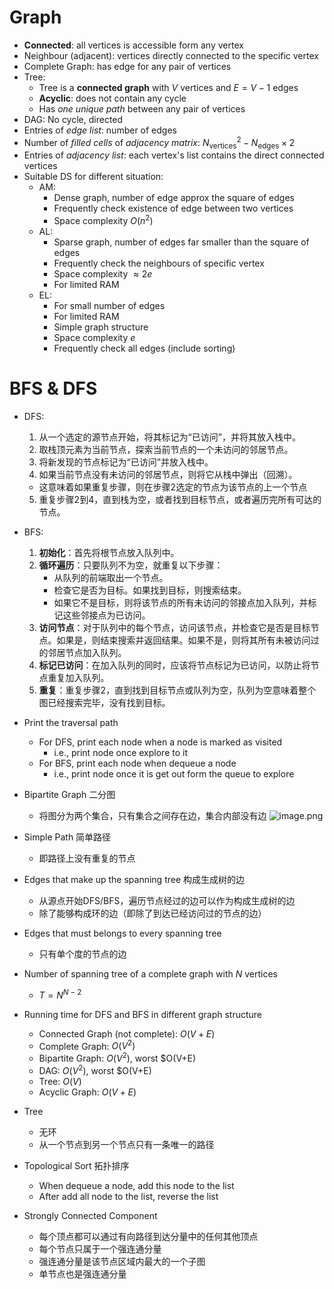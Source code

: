 # Graph

- **Connected**: all vertices is accessible form any vertex
- Neighbour (adjacent): vertices directly connected to the specific vertex
- Complete Graph: has edge for any pair of vertices
- Tree: 
    - Tree is a **connected graph** with $V$ vertices and $E=V-1$ edges
    - **Acyclic**: does not contain any cycle
    - Has *one unique path* between any pair of vertices
- DAG: No cycle, directed
- Entries of *edge list*: number of edges
- Number of *filled cells* of *adjacency matrix*: $N_{\text{vertices}}^2 - N_{\text{edges}}\times 2$
- Entries of *adjacency list*: each vertex's list contains the direct connected vertices
- Suitable DS for different situation:
    - AM:
        - Dense graph, number of edge approx the square of edges
        - Frequently check existence of edge between two vertices
        - Space complexity $O(n^2$)
    - AL:
        - Sparse graph, number of edges far smaller than the square of edges
        - Frequently check the neighbours of specific vertex
        - Space complexity $\approx 2e$
        - For limited RAM
    - EL:
        - For small number of edges
        - For limited RAM
        - Simple graph structure
        - Space complexity $e$
        - Frequently check all edges (include sorting)

# BFS & DFS

-   DFS:
    1. 从一个选定的源节点开始，将其标记为“已访问”，并将其放入栈中。
    2. 取栈顶元素为当前节点，探索当前节点的一个未访问的邻居节点。
    3. 将新发现的节点标记为“已访问”并放入栈中。
    4. 如果当前节点没有未访问的邻居节点，则将它从栈中弹出（回溯）。
      - 这意味着如果重复步骤，则在步骤2选定的节点为该节点的上一个节点
    5. 重复步骤2到4，直到栈为空，或者找到目标节点，或者遍历完所有可达的节点。
-   BFS:
    1. **初始化**：首先将根节点放入队列中。
    2. **循环遍历**：只要队列不为空，就重复以下步骤：
        - 从队列的前端取出一个节点。
        - 检查它是否为目标。如果找到目标，则搜索结束。
        - 如果它不是目标，则将该节点的所有未访问的邻接点加入队列，并标记这些邻接点为已访问。
    3. **访问节点**：对于队列中的每个节点，访问该节点，并检查它是否是目标节点。如果是，则结束搜索并返回结果。如果不是，则将其所有未被访问过的邻居节点加入队列。
    4. **标记已访问**：在加入队列的同时，应该将节点标记为已访问，以防止将节点重复加入队列。
    5. **重复**：重复步骤2，直到找到目标节点或队列为空，队列为空意味着整个图已经搜索完毕，没有找到目标。
-   Print the traversal path
    -   For DFS, print each node when a node is marked as visited
        -   i.e., print node once explore to it
    -   For BFS, print each node when dequeue a node
        -   i.e., print node once it is get out form the queue to explore

- Bipartite Graph 二分图
	- 将图分为两个集合，只有集合之间存在边，集合内部没有边
		![image.png](https://images.wu.engineer/images/2023/11/24/202311241315959.png)
- Simple Path 简单路径
	- 即路径上没有重复的节点
- Edges that make up the spanning tree 构成生成树的边
	- 从源点开始DFS/BFS，遍历节点经过的边可以作为构成生成树的边
	- 除了能够构成环的边（即除了到达已经访问过的节点的边）
- Edges that must belongs to every spanning tree
	- 只有单个度的节点的边
- Number of spanning tree of a complete graph with $N$ vertices
	- $T = N^{N-2}$
- Running time for DFS and BFS in different graph structure
	- Connected Graph (not complete): $O(V+E)$
	- Complete Graph: $O(V^2)$
	- Bipartite Graph: $O(V^2)$, worst $O(V+E)
	- DAG: $O(V^2)$, worst $O(V+E)
	- Tree: $O(V)$
	- Acyclic Graph: $O(V+E)$
- Tree
	- 无环
	- 从一个节点到另一个节点只有一条唯一的路径
- Topological Sort 拓扑排序
	- When dequeue a node, add this node to the list
	- After add all node to the list, reverse the list
- Strongly Connected Component
	- 每个顶点都可以通过有向路径到达分量中的任何其他顶点
	- 每个节点只属于一个强连通分量
	- 强连通分量是该节点区域内最大的一个子图
	- 单节点也是强连通分量
